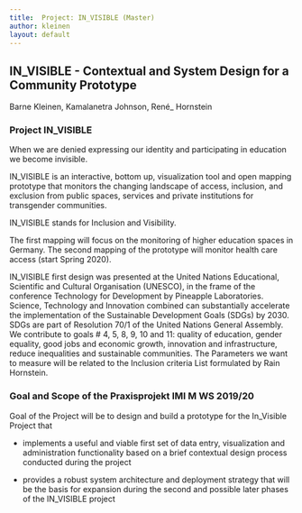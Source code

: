 ```yaml
---
title:  Project: IN_VISIBLE (Master)
author: kleinen
layout: default
---
```


## IN_VISIBLE - Contextual and System Design for a Community Prototype

Barne Kleinen, Kamalanetra Johnson, René_ Hornstein
### Project IN_VISIBLE

When we are denied expressing our identity and participating in education we become invisible.

IN_VISIBLE is an interactive, bottom ­up, visualization tool and open mapping prototype that monitors the changing landscape of access, inclusion, and exclusion from public spaces, services and private institutions for transgender communities.  

IN_VISIBLE stands for Inclusion and Visibility.

The first mapping will focus on the monitoring of higher education spaces in Germany. The second mapping of the prototype will monitor health care access (start Spring 2020).  

IN_VISIBLE first design was presented at the United Nations Educational, Scientific and Cultural Organisation (UNESCO), in the frame of the conference Technology for Development by Pineapple Laboratories.  Science, Technology and Innovation combined can substantially accelerate the implementation of the Sustainable Development Goals (SDGs) by 2030. SDGs are part of Resolution 70/1 of the United Nations General Assembly. We contribute to goals # 4, 5, 8, 9, 10 and 11: quality of education, gender equality, good jobs and economic growth, innovation and infrastructure, reduce inequalities and sustainable communities. The Parameters we want to measure will be related to the Inclusion criteria List formulated by Rain Hornstein.
### Goal and Scope of the Praxisprojekt IMI M WS 2019/20

Goal of the Project will be to design and build a prototype for the In_Visible Project that

* implements a useful and viable first set of data entry, visualization and administration functionality based on a brief contextual design process conducted during the project

* provides a robust system architecture and deployment strategy that will be the basis for expansion during the second and possible later phases of the IN_VISIBLE project
